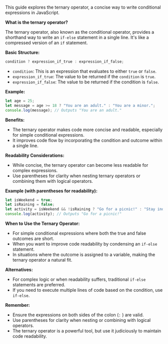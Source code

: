 This guide explores the ternary operator, a concise way to write conditional expressions in JavaScript.

**What is the ternary operator?**

The ternary operator, also known as the conditional operator, provides a shorthand way to write an `if-else` statement in a single line. It's like a compressed version of an `if` statement.

**Basic Structure:**

```javascript
condition ? expression_if_true : expression_if_false;
```

- `condition`: This is an expression that evaluates to either `true` or `false`.
- `expression_if_true`: The value to be returned if the `condition` is `true`.
- `expression_if_false`: The value to be returned if the condition is `false`.

**Example:**

```javascript
let age = 25;
let message = age >= 18 ? "You are an adult." : "You are a minor.";
console.log(message); // Outputs "You are an adult."
```

**Benefits:**

- The ternary operator makes code more concise and readable, especially for simple conditional expressions.
- It improves code flow by incorporating the condition and outcome within a single line.

**Readability Considerations:**

- While concise, the ternary operator can become less readable for complex expressions.
- Use parentheses for clarity when nesting ternary operators or combining them with logical operators.

**Example (with parentheses for readability):**

```javascript
let isWeekend = true;
let isRaining = false;
let activity = isWeekend && !isRaining ? "Go for a picnic!" : "Stay indoors.";
console.log(activity); // Outputs "Go for a picnic!"
```

**When to Use the Ternary Operator:**

- For simple conditional expressions where both the true and false outcomes are short.
- When you want to improve code readability by condensing an `if-else` statement.
- In situations where the outcome is assigned to a variable, making the ternary operator a natural fit.

**Alternatives:**

- For complex logic or when readability suffers, traditional `if-else` statements are preferred.
- If you need to execute multiple lines of code based on the condition, use `if-else`.

**Remember:**

- Ensure the expressions on both sides of the colon (`:` ) are valid.
- Use parentheses for clarity when nesting or combining with logical operators.
- The ternary operator is a powerful tool, but use it judiciously to maintain code readability.
